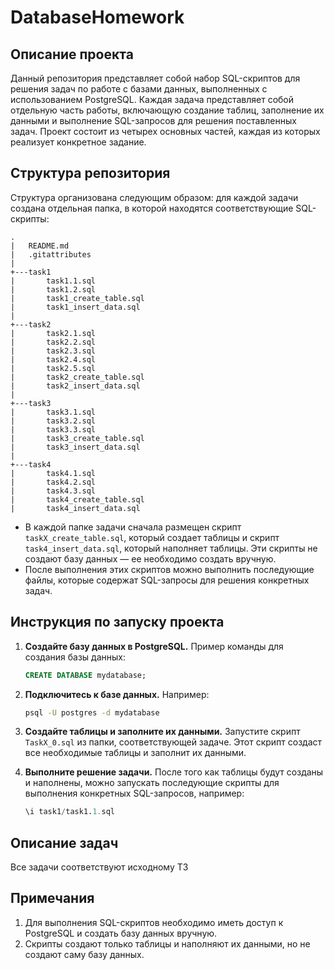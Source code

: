 # DatabaseHomework

## Описание проекта

Данный репозитория представляет собой набор SQL-скриптов для решения задач по работе с базами данных, выполненных с использованием PostgreSQL. Каждая задача представляет собой отдельную часть работы, включающую создание таблиц, заполнение их данными и выполнение SQL-запросов для решения поставленных задач. Проект состоит из четырех основных частей, каждая из которых реализует конкретное задание.


## Структура репозитория
Структура организована следующим образом: для каждой задачи создана отдельная папка, в которой находятся соответствующие SQL-скрипты:

```
.
|   README.md
|   .gitattributes
|
+---task1
|       task1.1.sql
|       task1.2.sql
|       task1_create_table.sql
|       task1_insert_data.sql
|
+---task2
|       task2.1.sql
|       task2.2.sql
|       task2.3.sql
|       task2.4.sql
|       task2.5.sql
|       task2_create_table.sql
|       task2_insert_data.sql
|
+---task3
|       task3.1.sql
|       task3.2.sql
|       task3.3.sql
|       task3_create_table.sql
|       task3_insert_data.sql
|
+---task4
|       task4.1.sql
|       task4.2.sql
|       task4.3.sql
|       task4_create_table.sql
|       task4_insert_data.sql

```
- В каждой папке задачи сначала размещен скрипт `taskX_create_table.sql`, который создает таблицы и скрипт `task4_insert_data.sql`, который наполняет таблицы. Эти скрипты не создают базу данных — ее необходимо создать вручную.
- После выполнения этих скриптов можно выполнить последующие файлы, которые содержат SQL-запросы для решения конкретных задач.

## Инструкция по запуску проекта

1. **Создайте базу данных в PostgreSQL.** Пример команды для создания базы данных:
   ```sql
   CREATE DATABASE mydatabase;
   ```

2. **Подключитесь к базе данных.** Например:
   ```bash
   psql -U postgres -d mydatabase
   ```

3. **Создайте таблицы и заполните их данными.** Запустите скрипт `TaskX_0.sql` из папки, соответствующей задаче. Этот скрипт создаст все необходимые таблицы и заполнит их данными.

4. **Выполните решение задачи.** После того как таблицы будут созданы и наполнены, можно запускать последующие скрипты для выполнения конкретных SQL-запросов, например:
   ```sql
   \i task1/task1.1.sql
   ```


## Описание задач

Все задачи соответствуют исходному ТЗ

## Примечания

1. Для выполнения SQL-скриптов необходимо иметь доступ к PostgreSQL и создать базу данных вручную.
2. Скрипты создают только таблицы и наполняют их данными, но не создают саму базу данных.
 
